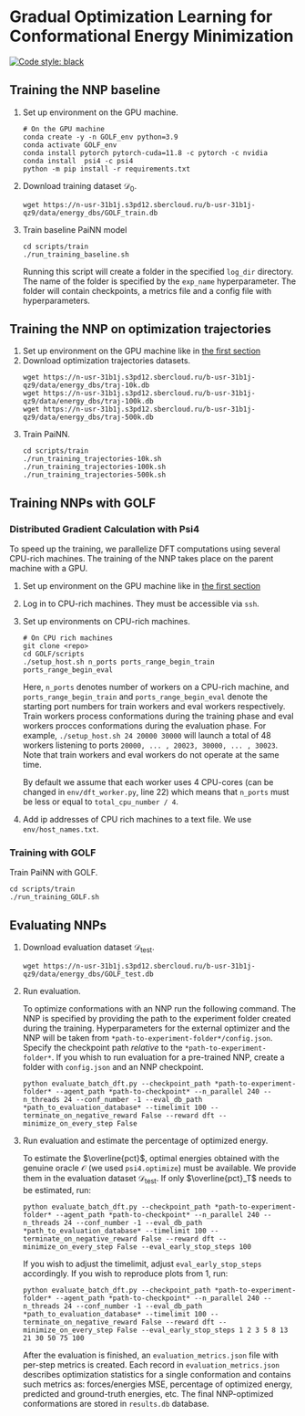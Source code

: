 # Gradual Optimization Learning for Conformational Energy Minimization
<p align="left">
<a href="https://github.com/psf/black"><img alt="Code style: black" src="https://img.shields.io/badge/code%20style-black-000000.svg"></a>
</p>

## Training the NNP baseline
1. Set up environment on the GPU machine.
   ```
   # On the GPU machine
   conda create -y -n GOLF_env python=3.9
   conda activate GOLF_env
   conda install pytorch pytorch-cuda=11.8 -c pytorch -c nvidia
   conda install  psi4 -c psi4
   python -m pip install -r requirements.txt
   ```
2. Download training dataset $\mathcal{D}_0$.
   ```
   wget https://n-usr-31b1j.s3pd12.sbercloud.ru/b-usr-31b1j-qz9/data/energy_dbs/GOLF_train.db
   ```
3. Train baseline PaiNN model
   ```
   cd scripts/train
   ./run_training_baseline.sh
   ```
   Running this script will create a folder in the specified `log_dir` directory. The name of the folder is specified by the `exp_name` hyperparameter. The folder will contain checkpoints, a metrics file and a config file with hyperparameters.

## Training the NNP on optimization trajectories
1. Set up environment on the GPU machine like in [the first section](#training-the-nnp-baseline)
2. Download optimization trajectories datasets.
   ```
   wget https://n-usr-31b1j.s3pd12.sbercloud.ru/b-usr-31b1j-qz9/data/energy_dbs/traj-10k.db
   wget https://n-usr-31b1j.s3pd12.sbercloud.ru/b-usr-31b1j-qz9/data/energy_dbs/traj-100k.db
   wget https://n-usr-31b1j.s3pd12.sbercloud.ru/b-usr-31b1j-qz9/data/energy_dbs/traj-500k.db
   ```
3. Train PaiNN.
   ```
   cd scripts/train
   ./run_training_trajectories-10k.sh
   ./run_training_trajectories-100k.sh
   ./run_training_trajectories-500k.sh
   ```

## Training NNPs with GOLF

### Distributed Gradient Calculation with Psi4
To speed up the training, we parallelize DFT computations using several CPU-rich machines. The training of the NNP takes place on the parent machine with a GPU.
1. Set up environment on the GPU machine like in [the first section](#training-the-nnp-baseline)
1. Log in to CPU-rich machines. They must be accessible via `ssh`.
2. Set up environments on CPU-rich machines.
   ```
   # On CPU rich machines
   git clone <repo>
   cd GOLF/scripts
   ./setup_host.sh n_ports ports_range_begin_train ports_range_begin_eval
   ```
   Here, `n_ports` denotes number of workers on a CPU-rich machine, and `ports_range_begin_train` and `ports_range_begin_eval` denote the starting port numbers for train workers and eval workers respectively. Train workers process conformations during the training phase and eval workers procces conformations during the evaluation phase. For example, `./setup_host.sh 24 20000 30000` will launch a total of 48 workers listening to ports `20000, ... , 20023, 30000, ... , 30023`. Note that train workers and eval workers do not operate at the same time.
   
   By default we assume that each worker uses 4 CPU-cores (can be changed in `env/dft_worker.py`, line 22) which means that `n_ports` must be less or equal to `total_cpu_number / 4`.
4. Add ip addresses of CPU rich machines to a text file. We use `env/host_names.txt`.

### Training with GOLF
Train PaiNN with GOLF.
```
cd scripts/train
./run_training_GOLF.sh
```

## Evaluating NNPs
1. Download evaluation dataset $\mathcal{D}_{\text{test}}$.
   ```
   wget https://n-usr-31b1j.s3pd12.sbercloud.ru/b-usr-31b1j-qz9/data/energy_dbs/GOLF_test.db
   ```
2. Run evaluation.
      
   To optimize conformations with an NNP run the following command. The NNP is specified by providing the path to the experiment folder created during the training. Hyperparameters for the external optimizer and the NNP will be taken from `*path-to-experiment-folder*/config.json`. Specify the checkpoint path _relative_ to the `*path-to-experiment-folder*`. If you whish to run evaluation for a pre-trained NNP, create a folder with `config.json` and an NNP checkpoint.
   ```
   python evaluate_batch_dft.py --checkpoint_path *path-to-experiment-folder* --agent_path *path-to-checkpoint* --n_parallel 240 --n_threads 24 --conf_number -1 --eval_db_path *path_to_evaluation_database* --timelimit 100 --terminate_on_negative_reward False --reward dft --minimize_on_every_step False
   ```
4. Run evaluation and estimate the percentage of optimized energy.
   
   To estimate the $\overline{pct}$, optimal energies obtained with the genuine oracle $\mathcal{O}$ (we used `psi4.optimize`) must be available. We provide them in the evaluation dataset $\mathcal{D}_{\text{test}}$. If only $\overline{pct}_T$ needs to be estimated, run:
   ```
   python evaluate_batch_dft.py --checkpoint_path *path-to-experiment-folder* --agent_path *path-to-checkpoint* --n_parallel 240 --n_threads 24 --conf_number -1 --eval_db_path *path_to_evaluation_database* --timelimit 100 --terminate_on_negative_reward False --reward dft --minimize_on_every_step False --eval_early_stop_steps 100
   ```
   If you wish to adjust the timelimit, adjust `eval_early_stop_steps` accordingly. If you wish to reproduce plots from 1, run:
   ```
   python evaluate_batch_dft.py --checkpoint_path *path-to-experiment-folder* --agent_path *path-to-checkpoint* --n_parallel 240 --n_threads 24 --conf_number -1 --eval_db_path *path_to_evaluation_database* --timelimit 100 --terminate_on_negative_reward False --reward dft --minimize_on_every_step False --eval_early_stop_steps 1 2 3 5 8 13 21 30 50 75 100
   ```
   After the evaluation is finished, an `evaluation_metrics.json` file with per-step metrics is created. Each record in `evaluation_metrics.json` describes optimization statistics for a single conformation and contains such metrics as: forces/energies MSE, percentage of optimized energy, predicted and ground-truth energies, etc. The final NNP-optimized conformations are stored in `results.db` database.

